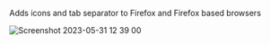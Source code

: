 Adds icons and tab separator to Firefox and Firefox based browsers


![Screenshot 2023-05-31 12 39 00](https://github.com/flappybirdismydinner/Firefox-icons-and-tab-separator/assets/135101313/17a94bfd-4d24-484c-90f8-fa4f992fa8ad)
